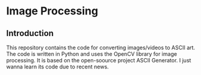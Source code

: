 # Image Processing

## Introduction
This repository contains the code for converting images/videos to ASCII art. The code is written in Python and uses the OpenCV library for image processing. It is based on the open-soource project ASCII Generator. I just wanna learn its code due to recent news.